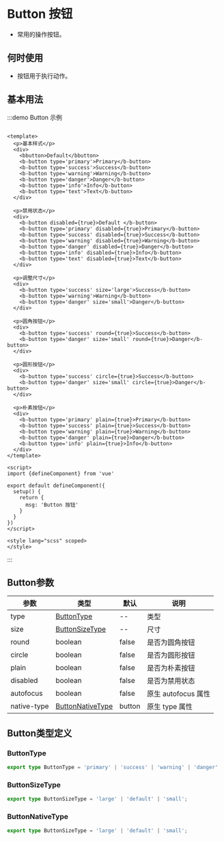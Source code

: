 <!--
 * @Author: ThreeFire1 thricefice@gmail.com
 * @Date: 2023-02-14 13:27:48
 * @LastEditors: ThreeFire1 thricefice@gmail.com
 * @LastEditTime: 2023-02-14 19:53:23
 * @FilePath: \BitBounceFE-UI\packages\bb-ui\docs\components\button\index.md
 * @Description: 这是默认设置,请设置`customMade`, 打开koroFileHeader查看配置 进行设置: https://github.com/OBKoro1/koro1FileHeader/wiki/%E9%85%8D%E7%BD%AE
-->


# Button 按钮

+ 常用的操作按钮。

## 何时使用

+ 按钮用于执行动作。

## 基本用法

:::demo Button 示例

```vue

<template>
  <p>基本样式</p>
  <div>
    <bbutton>Default</bbutton>
    <b-button type='primary'>Primary</b-button>
    <b-button type='success'>Success</b-button>
    <b-button type='warning'>Warning</b-button>
    <b-button type='danger'>Danger</b-button>
    <b-button type='info'>Info</b-button>
    <b-button type='text'>Text</b-button>
  </div>

  <p>禁用状态</p>
  <div>
    <b-button disabled={true}>Default </b-button>
    <b-button type='primary' disabled={true}>Primary</b-button>
    <b-button type='success' disabled={true}>Success</b-button>
    <b-button type='warning' disabled={true}>Warning</b-button>
    <b-button type='danger' disabled={true}>Danger</b-button>
    <b-button type='info' disabled={true}>Info</b-button>
    <b-button type='text' disabled={true}>Text</b-button>
  </div>

  <p>调整尺寸</p>
  <div>
    <b-button type='success' size='large'>Success</b-button>
    <b-button type='warning'>Warning</b-button>
    <b-button type='danger' size='small'>Danger</b-button>
  </div>

  <p>圆角按钮</p>
  <div>
    <b-button type='success' round={true}>Success</b-button>
    <b-button type='danger' size='small' round={true}>Danger</b-button>
  </div>

  <p>圆形按钮</p>
  <div>
    <b-button type='success' circle={true}>Success</b-button>
    <b-button type='danger' size='small' circle={true}>Danger</b-button>
  </div>

  <p>朴素按钮</p>
  <div>
    <b-button type='primary' plain={true}>Primary</b-button>
    <b-button type='success' plain={true}>Success</b-button>
    <b-button type='warning' plain={true}>Warning</b-button>
    <b-button type='danger' plain={true}>Danger</b-button>
    <b-button type='info' plain={true}>Info</b-button>
  </div>
</template>

<script>
import {defineComponent} from 'vue'

export default defineComponent({
  setup() {
    return {
      msg: 'Button 按钮'
    }
  }
})
</script>

<style lang="scss" scoped>
</style>
```

:::

## Button参数

| 参数 | 类型                                    | 默认 | 说明 |
| ---- |---------------------------------------| ---- | ---- |
| type | [ButtonType](#buttontype)             | -- | 类型 |
| size | [ButtonSizeType](#buttonsizetype)     | -- | 尺寸 |
| round | boolean                               | false | 是否为圆角按钮 |
| circle | boolean                               | false | 是否为圆形按钮 |
| plain | boolean                               | false | 是否为朴素按钮 |
| disabled | boolean                               | false | 是否为禁用状态 |
| autofocus | boolean                               | false | 原生 autofocus 属性 |
| native-type | [ButtonNativeType](#buttonnativetype) | button | 原生 type 属性 |

## Button类型定义

### ButtonType

```ts
export type ButtonType = 'primary' | 'success' | 'warning' | 'danger' | 'info' | 'text';
```

### ButtonSizeType

```ts
export type ButtonSizeType = 'large' | 'default' | 'small';
```

### ButtonNativeType

```ts
export type ButtonSizeType = 'large' | 'default' | 'small';
```

